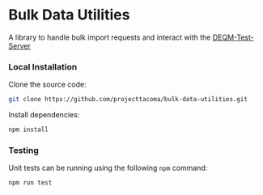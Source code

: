 # Bulk Data Utilities 

A library to handle  bulk import requests and interact with the [DEQM-Test-Server](https://github.com/projecttacoma/deqm-test-server)


### Local Installation
Clone the source code:

```bash
git clone https://github.com/projecttacoma/bulk-data-utilities.git
```

Install dependencies:

```bash
npm install
```

### Testing

Unit tests can be running using the following `npm` command:

```bash
npm run test
```